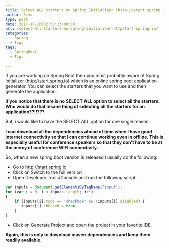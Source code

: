 ```yaml
---
title: Select ALL starters on Spring Initializer (http://start.spring.io)
author: Siva
type: post
date: 2017-10-18T02:50:23+00:00
url: /select-all-starters-on-spring-initializer-httpstart-spring-io/
categories:
  - Spring
  - Tips
tags:
  - SpringBoot
  - Tips

---
```

If you are working on Spring Boot then you most probably aware of Spring Initializer (http://start.spring.io) which is an online spring boot application generator. You can select the starters that you want to use and then generate the application.

**If you notice that there is no SELECT ALL option to select all the starters. Who would do that insane thing of selecting all the starters for an application??!!???**

But, i would like to have the SELECT ALL option for one single reason:
  
**I can download all the dependencies ahead of time when I have good internet connectivity so that I can continue working even in offline. This is especially useful for conference speakers so that they don't have to be at the mercy of conference WIFI connectivity.**

So, when a new spring boot version is released I usually do the following:

  * Go to http://start.spring.io
  * Click on Switch to the full version
  * Open Developer Tools/Console and run the following script:

```javascript
var inputs = document.getElementsByTagName('input');
for (var i = 0; i < inputs.length; i++)
{
    if (inputs[i].type == 'checkbox' && !inputs[i].disabled) {
       inputs[i].checked = true;
    }
}
```

  * Click on Generate Project and open the project in your favorite IDE.

**Again, this is only to download maven dependencies and keep them readily available.**
